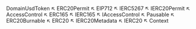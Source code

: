 DomainUsdToken
  ↖ ERC20Permit
  ↖ EIP712
  ↖ IERC5267
  ↖ IERC20Permit
  ↖ AccessControl
  ↖ ERC165
  ↖ IERC165
  ↖ IAccessControl
  ↖ Pausable
  ↖ ERC20Burnable
  ↖ ERC20
  ↖ IERC20Metadata
  ↖ IERC20
  ↖ Context